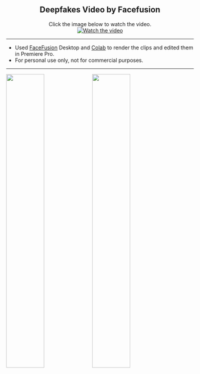 <h2 align="center">Deepfakes Video by Facefusion</h1>
</div>
<div align="center">
Click the image below to watch the video.
</div>
<div align="center">
  <a href="https://drive.google.com/file/d/1NNEGFWzZyVxgcNPbppts-q4He07HkFVr/view?usp=drive_link">
    <img src="https://img.youtube.com/vi/bPXr-vtWd2U/0.jpg" alt="Watch the video">
  </a>
</div>

---

- Used [FaceFusion](https://docs.facefusion.io/) Desktop and [Colab](https://colab.research.google.com/github/ardha27/FaceFusion-Colab/blob/main/FaceFusion_Colab.ipynb) to render the clips and edited them in Premiere Pro.
- For personal use only, not for commercial purposes.

---

<p float="left">
  <img src="https://github.com/Pwang0722/test/assets/136808262/a07f8f07-e2df-477e-b026-8edd5778eb60" width="45%" />
  <img src="https://github.com/Pwang0722/test/assets/136808262/3be2995f-2cfe-4ecd-b250-105c3d930de9" width="45%" /> 
</p>



